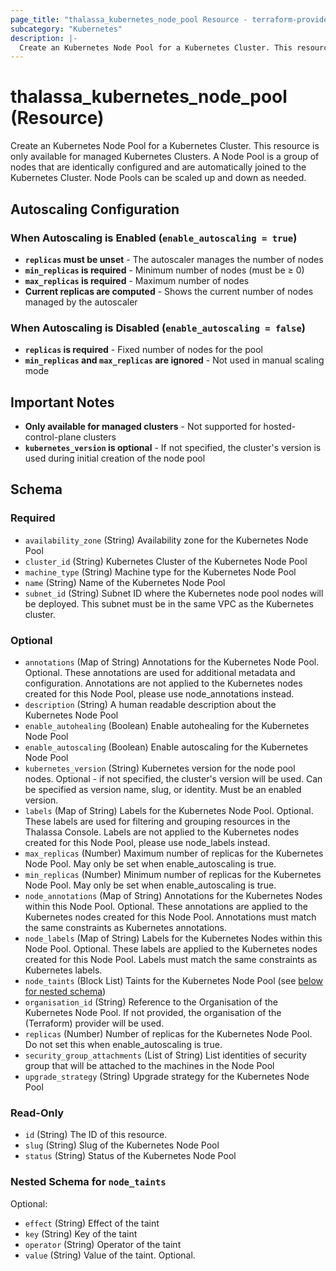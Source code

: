 ```yaml
---
page_title: "thalassa_kubernetes_node_pool Resource - terraform-provider-thalassa"
subcategory: "Kubernetes"
description: |-
  Create an Kubernetes Node Pool for a Kubernetes Cluster. This resource is only available for managed Kubernetes Clusters. A Node Pool is a group of nodes that are identically configured and are automatically joined to the Kubernetes Cluster. Node Pools can be scaled up and down as needed.
---
```


# thalassa_kubernetes_node_pool (Resource)

Create an Kubernetes Node Pool for a Kubernetes Cluster. This resource is only available for managed Kubernetes Clusters. A Node Pool is a group of nodes that are identically configured and are automatically joined to the Kubernetes Cluster. Node Pools can be scaled up and down as needed.

## Autoscaling Configuration

### When Autoscaling is Enabled (`enable_autoscaling = true`)
- **`replicas` must be unset** - The autoscaler manages the number of nodes
- **`min_replicas` is required** - Minimum number of nodes (must be ≥ 0)
- **`max_replicas` is required** - Maximum number of nodes
- **Current replicas are computed** - Shows the current number of nodes managed by the autoscaler

### When Autoscaling is Disabled (`enable_autoscaling = false`)
- **`replicas` is required** - Fixed number of nodes for the pool
- **`min_replicas` and `max_replicas` are ignored** - Not used in manual scaling mode

## Important Notes

- **Only available for managed clusters** - Not supported for hosted-control-plane clusters
- **`kubernetes_version` is optional** - If not specified, the cluster's version is used during initial creation of the node pool



<!-- schema generated by tfplugindocs -->
## Schema

### Required

- `availability_zone` (String) Availability zone for the Kubernetes Node Pool
- `cluster_id` (String) Kubernetes Cluster of the Kubernetes Node Pool
- `machine_type` (String) Machine type for the Kubernetes Node Pool
- `name` (String) Name of the Kubernetes Node Pool
- `subnet_id` (String) Subnet ID where the Kubernetes node pool nodes will be deployed. This subnet must be in the same VPC as the Kubernetes cluster.

### Optional

- `annotations` (Map of String) Annotations for the Kubernetes Node Pool. Optional. These annotations are used for additional metadata and configuration. Annotations are not applied to the Kubernetes nodes created for this Node Pool, please use node_annotations instead.
- `description` (String) A human readable description about the Kubernetes Node Pool
- `enable_autohealing` (Boolean) Enable autohealing for the Kubernetes Node Pool
- `enable_autoscaling` (Boolean) Enable autoscaling for the Kubernetes Node Pool
- `kubernetes_version` (String) Kubernetes version for the node pool nodes. Optional - if not specified, the cluster's version will be used. Can be specified as version name, slug, or identity. Must be an enabled version.
- `labels` (Map of String) Labels for the Kubernetes Node Pool. Optional. These labels are used for filtering and grouping resources in the Thalassa Console. Labels are not applied to the Kubernetes nodes created for this Node Pool, please use node_labels instead.
- `max_replicas` (Number) Maximum number of replicas for the Kubernetes Node Pool. May only be set when enable_autoscaling is true.
- `min_replicas` (Number) Minimum number of replicas for the Kubernetes Node Pool. May only be set when enable_autoscaling is true.
- `node_annotations` (Map of String) Annotations for the Kubernetes Nodes within this Node Pool. Optional. These annotations are applied to the Kubernetes nodes created for this Node Pool. Annotations must match the same constraints as Kubernetes annotations.
- `node_labels` (Map of String) Labels for the Kubernetes Nodes within this Node Pool. Optional. These labels are applied to the Kubernetes nodes created for this Node Pool. Labels must match the same constraints as Kubernetes labels.
- `node_taints` (Block List) Taints for the Kubernetes Node Pool (see [below for nested schema](#nestedblock--node_taints))
- `organisation_id` (String) Reference to the Organisation of the Kubernetes Node Pool. If not provided, the organisation of the (Terraform) provider will be used.
- `replicas` (Number) Number of replicas for the Kubernetes Node Pool. Do not set this when enable_autoscaling is true.
- `security_group_attachments` (List of String) List identities of security group that will be attached to the machines in the Node Pool
- `upgrade_strategy` (String) Upgrade strategy for the Kubernetes Node Pool

### Read-Only

- `id` (String) The ID of this resource.
- `slug` (String) Slug of the Kubernetes Node Pool
- `status` (String) Status of the Kubernetes Node Pool

<a id="nestedblock--node_taints"></a>
### Nested Schema for `node_taints`

Optional:

- `effect` (String) Effect of the taint
- `key` (String) Key of the taint
- `operator` (String) Operator of the taint
- `value` (String) Value of the taint. Optional.


